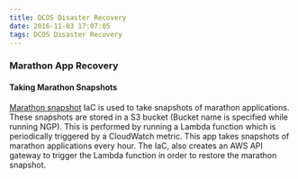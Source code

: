 ```yaml
---
title: DCOS Disaster Recovery
date: 2016-11-03 17:07:05
tags: DCOS Disaster Recovery
---
```


### Marathon App Recovery

#### Taking Marathon Snapshots

[Marathon snapshot](https://github.com/microservices-today/IaC-marathon-snapshots) IaC is used to take snapshots of marathon applications. These snapshots are stored in a S3 bucket (Bucket name is specified while running NGP). This is performed by running a Lambda function which is periodically triggered by a CloudWatch metric. This app takes snapshots of marathon applications every hour. The IaC, also creates an AWS API gateway to trigger the Lambda function in order to restore the marathon snapshot.
